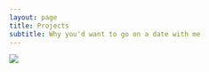 ```yaml
---
layout: page
title: Projects
subtitle: Why you'd want to go on a date with me
---
```



[![](https://i.imgur.com/g44LE3A.png)](https://bitwear.store)
